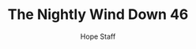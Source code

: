 ---
image: /assets/img/nwd/46_nwd_isaiah_49_16_erv.png
title: The Nightly Wind Down 46
categories:
  - The Nightly Wind Down
author: Hope Staff
notes: The Nightly Wind Down 46
embed: >-
  EMBED_GOES_HERE
transcript: >-
  SOME LINES OF TEXT START HERE
---